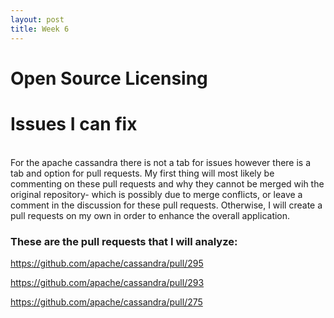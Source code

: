 ```yaml
---
layout: post
title: Week 6
---
```



# Open Source Licensing


# Issues I can fix

<br>
For the apache cassandra there is not a tab for issues however there is a tab and option for pull requests. My first thing will most likely be commenting on these pull requests and why they cannot be merged wih the original repository- which is possibly due to merge conflicts, or leave a comment in the discussion for these pull requests. Otherwise, I will create a pull requests on my own in order to enhance the overall application. 

### These are the pull requests that I will analyze: 

https://github.com/apache/cassandra/pull/295

https://github.com/apache/cassandra/pull/293

https://github.com/apache/cassandra/pull/275

